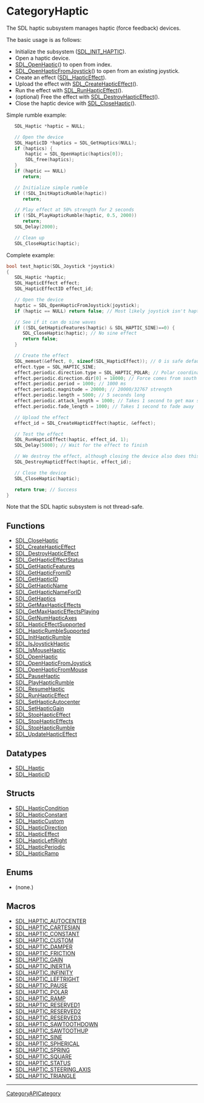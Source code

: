 # CategoryHaptic

The SDL haptic subsystem manages haptic (force feedback) devices.

The basic usage is as follows:

- Initialize the subsystem ([SDL_INIT_HAPTIC](SDL_INIT_HAPTIC)).
- Open a haptic device.
- [SDL_OpenHaptic](SDL_OpenHaptic)() to open from index.
- [SDL_OpenHapticFromJoystick](SDL_OpenHapticFromJoystick)() to open from
  an existing joystick.
- Create an effect ([SDL_HapticEffect](SDL_HapticEffect)).
- Upload the effect with
  [SDL_CreateHapticEffect](SDL_CreateHapticEffect)().
- Run the effect with [SDL_RunHapticEffect](SDL_RunHapticEffect)().
- (optional) Free the effect with
  [SDL_DestroyHapticEffect](SDL_DestroyHapticEffect)().
- Close the haptic device with [SDL_CloseHaptic](SDL_CloseHaptic)().

Simple rumble example:

```c
   SDL_Haptic *haptic = NULL;

   // Open the device
   SDL_HapticID *haptics = SDL_GetHaptics(NULL);
   if (haptics) {
       haptic = SDL_OpenHaptic(haptics[0]);
       SDL_free(haptics);
   }
   if (haptic == NULL)
      return;

   // Initialize simple rumble
   if (!SDL_InitHapticRumble(haptic))
      return;

   // Play effect at 50% strength for 2 seconds
   if (!SDL_PlayHapticRumble(haptic, 0.5, 2000))
      return;
   SDL_Delay(2000);

   // Clean up
   SDL_CloseHaptic(haptic);
```

Complete example:

```c
bool test_haptic(SDL_Joystick *joystick)
{
   SDL_Haptic *haptic;
   SDL_HapticEffect effect;
   SDL_HapticEffectID effect_id;

   // Open the device
   haptic = SDL_OpenHapticFromJoystick(joystick);
   if (haptic == NULL) return false; // Most likely joystick isn't haptic

   // See if it can do sine waves
   if ((SDL_GetHapticFeatures(haptic) & SDL_HAPTIC_SINE)==0) {
      SDL_CloseHaptic(haptic); // No sine effect
      return false;
   }

   // Create the effect
   SDL_memset(&effect, 0, sizeof(SDL_HapticEffect)); // 0 is safe default
   effect.type = SDL_HAPTIC_SINE;
   effect.periodic.direction.type = SDL_HAPTIC_POLAR; // Polar coordinates
   effect.periodic.direction.dir[0] = 18000; // Force comes from south
   effect.periodic.period = 1000; // 1000 ms
   effect.periodic.magnitude = 20000; // 20000/32767 strength
   effect.periodic.length = 5000; // 5 seconds long
   effect.periodic.attack_length = 1000; // Takes 1 second to get max strength
   effect.periodic.fade_length = 1000; // Takes 1 second to fade away

   // Upload the effect
   effect_id = SDL_CreateHapticEffect(haptic, &effect);

   // Test the effect
   SDL_RunHapticEffect(haptic, effect_id, 1);
   SDL_Delay(5000); // Wait for the effect to finish

   // We destroy the effect, although closing the device also does this
   SDL_DestroyHapticEffect(haptic, effect_id);

   // Close the device
   SDL_CloseHaptic(haptic);

   return true; // Success
}
```

Note that the SDL haptic subsystem is not thread-safe.

<!-- END CATEGORY DOCUMENTATION -->

## Functions

<!-- DO NOT HAND-EDIT CATEGORY LISTS, THEY ARE AUTOGENERATED AND WILL BE OVERWRITTEN, BASED ON TAGS IN INDIVIDUAL PAGE FOOTERS. EDIT THOSE INSTEAD. -->
<!-- BEGIN CATEGORY LIST: CategoryHaptic, CategoryAPIFunction -->
- [SDL_CloseHaptic](SDL_CloseHaptic)
- [SDL_CreateHapticEffect](SDL_CreateHapticEffect)
- [SDL_DestroyHapticEffect](SDL_DestroyHapticEffect)
- [SDL_GetHapticEffectStatus](SDL_GetHapticEffectStatus)
- [SDL_GetHapticFeatures](SDL_GetHapticFeatures)
- [SDL_GetHapticFromID](SDL_GetHapticFromID)
- [SDL_GetHapticID](SDL_GetHapticID)
- [SDL_GetHapticName](SDL_GetHapticName)
- [SDL_GetHapticNameForID](SDL_GetHapticNameForID)
- [SDL_GetHaptics](SDL_GetHaptics)
- [SDL_GetMaxHapticEffects](SDL_GetMaxHapticEffects)
- [SDL_GetMaxHapticEffectsPlaying](SDL_GetMaxHapticEffectsPlaying)
- [SDL_GetNumHapticAxes](SDL_GetNumHapticAxes)
- [SDL_HapticEffectSupported](SDL_HapticEffectSupported)
- [SDL_HapticRumbleSupported](SDL_HapticRumbleSupported)
- [SDL_InitHapticRumble](SDL_InitHapticRumble)
- [SDL_IsJoystickHaptic](SDL_IsJoystickHaptic)
- [SDL_IsMouseHaptic](SDL_IsMouseHaptic)
- [SDL_OpenHaptic](SDL_OpenHaptic)
- [SDL_OpenHapticFromJoystick](SDL_OpenHapticFromJoystick)
- [SDL_OpenHapticFromMouse](SDL_OpenHapticFromMouse)
- [SDL_PauseHaptic](SDL_PauseHaptic)
- [SDL_PlayHapticRumble](SDL_PlayHapticRumble)
- [SDL_ResumeHaptic](SDL_ResumeHaptic)
- [SDL_RunHapticEffect](SDL_RunHapticEffect)
- [SDL_SetHapticAutocenter](SDL_SetHapticAutocenter)
- [SDL_SetHapticGain](SDL_SetHapticGain)
- [SDL_StopHapticEffect](SDL_StopHapticEffect)
- [SDL_StopHapticEffects](SDL_StopHapticEffects)
- [SDL_StopHapticRumble](SDL_StopHapticRumble)
- [SDL_UpdateHapticEffect](SDL_UpdateHapticEffect)
<!-- END CATEGORY LIST -->

## Datatypes

<!-- DO NOT HAND-EDIT CATEGORY LISTS, THEY ARE AUTOGENERATED AND WILL BE OVERWRITTEN, BASED ON TAGS IN INDIVIDUAL PAGE FOOTERS. EDIT THOSE INSTEAD. -->
<!-- BEGIN CATEGORY LIST: CategoryHaptic, CategoryAPIDatatype -->
- [SDL_Haptic](SDL_Haptic)
- [SDL_HapticID](SDL_HapticID)
<!-- END CATEGORY LIST -->

## Structs

<!-- DO NOT HAND-EDIT CATEGORY LISTS, THEY ARE AUTOGENERATED AND WILL BE OVERWRITTEN, BASED ON TAGS IN INDIVIDUAL PAGE FOOTERS. EDIT THOSE INSTEAD. -->
<!-- BEGIN CATEGORY LIST: CategoryHaptic, CategoryAPIStruct -->
- [SDL_HapticCondition](SDL_HapticCondition)
- [SDL_HapticConstant](SDL_HapticConstant)
- [SDL_HapticCustom](SDL_HapticCustom)
- [SDL_HapticDirection](SDL_HapticDirection)
- [SDL_HapticEffect](SDL_HapticEffect)
- [SDL_HapticLeftRight](SDL_HapticLeftRight)
- [SDL_HapticPeriodic](SDL_HapticPeriodic)
- [SDL_HapticRamp](SDL_HapticRamp)
<!-- END CATEGORY LIST -->

## Enums

<!-- DO NOT HAND-EDIT CATEGORY LISTS, THEY ARE AUTOGENERATED AND WILL BE OVERWRITTEN, BASED ON TAGS IN INDIVIDUAL PAGE FOOTERS. EDIT THOSE INSTEAD. -->
<!-- BEGIN CATEGORY LIST: CategoryHaptic, CategoryAPIEnum -->
- (none.)
<!-- END CATEGORY LIST -->

## Macros

<!-- DO NOT HAND-EDIT CATEGORY LISTS, THEY ARE AUTOGENERATED AND WILL BE OVERWRITTEN, BASED ON TAGS IN INDIVIDUAL PAGE FOOTERS. EDIT THOSE INSTEAD. -->
<!-- BEGIN CATEGORY LIST: CategoryHaptic, CategoryAPIMacro -->
- [SDL_HAPTIC_AUTOCENTER](SDL_HAPTIC_AUTOCENTER)
- [SDL_HAPTIC_CARTESIAN](SDL_HAPTIC_CARTESIAN)
- [SDL_HAPTIC_CONSTANT](SDL_HAPTIC_CONSTANT)
- [SDL_HAPTIC_CUSTOM](SDL_HAPTIC_CUSTOM)
- [SDL_HAPTIC_DAMPER](SDL_HAPTIC_DAMPER)
- [SDL_HAPTIC_FRICTION](SDL_HAPTIC_FRICTION)
- [SDL_HAPTIC_GAIN](SDL_HAPTIC_GAIN)
- [SDL_HAPTIC_INERTIA](SDL_HAPTIC_INERTIA)
- [SDL_HAPTIC_INFINITY](SDL_HAPTIC_INFINITY)
- [SDL_HAPTIC_LEFTRIGHT](SDL_HAPTIC_LEFTRIGHT)
- [SDL_HAPTIC_PAUSE](SDL_HAPTIC_PAUSE)
- [SDL_HAPTIC_POLAR](SDL_HAPTIC_POLAR)
- [SDL_HAPTIC_RAMP](SDL_HAPTIC_RAMP)
- [SDL_HAPTIC_RESERVED1](SDL_HAPTIC_RESERVED1)
- [SDL_HAPTIC_RESERVED2](SDL_HAPTIC_RESERVED2)
- [SDL_HAPTIC_RESERVED3](SDL_HAPTIC_RESERVED3)
- [SDL_HAPTIC_SAWTOOTHDOWN](SDL_HAPTIC_SAWTOOTHDOWN)
- [SDL_HAPTIC_SAWTOOTHUP](SDL_HAPTIC_SAWTOOTHUP)
- [SDL_HAPTIC_SINE](SDL_HAPTIC_SINE)
- [SDL_HAPTIC_SPHERICAL](SDL_HAPTIC_SPHERICAL)
- [SDL_HAPTIC_SPRING](SDL_HAPTIC_SPRING)
- [SDL_HAPTIC_SQUARE](SDL_HAPTIC_SQUARE)
- [SDL_HAPTIC_STATUS](SDL_HAPTIC_STATUS)
- [SDL_HAPTIC_STEERING_AXIS](SDL_HAPTIC_STEERING_AXIS)
- [SDL_HAPTIC_TRIANGLE](SDL_HAPTIC_TRIANGLE)
<!-- END CATEGORY LIST -->


----
[CategoryAPICategory](CategoryAPICategory)


